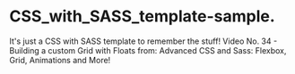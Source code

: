# CSS_with_SASS_template-sample. 
It's just a CSS with SASS template to remember the stuff! 
 Video No. 34 - Building a custom Grid with Floats from: Advanced CSS and Sass: Flexbox, Grid, Animations and More!
